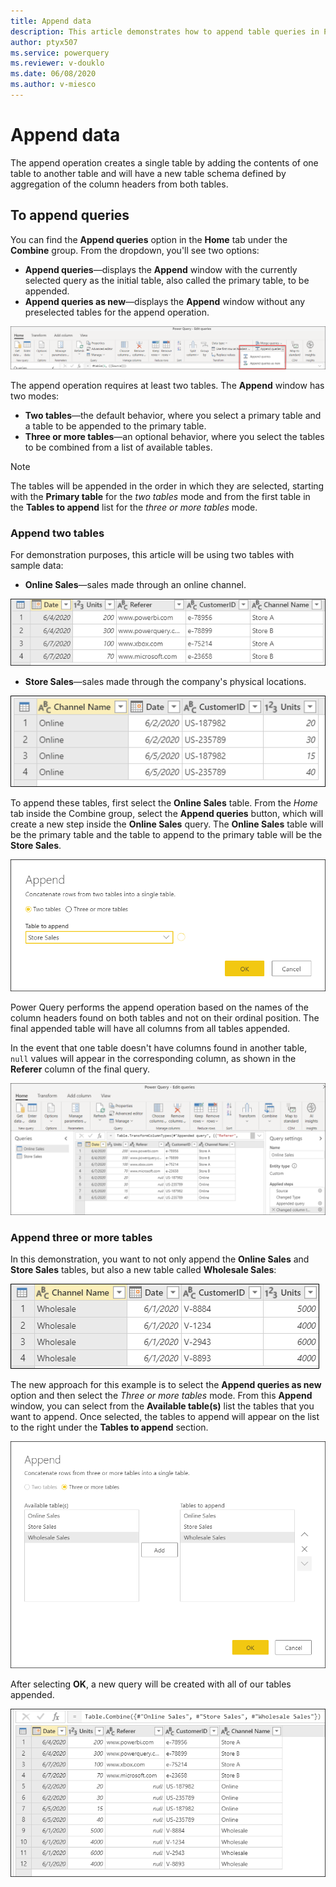 ```yaml
---
title: Append data
description: This article demonstrates how to append table queries in Power Query.
author: ptyx507
ms.service: powerquery
ms.reviewer: v-douklo
ms.date: 06/08/2020
ms.author: v-miesco
---
```


# Append data

The append operation creates a single table by adding the contents of one table to another table and will have a new table schema defined by aggregation of the column headers from both tables.

## To append queries

You can find the **Append queries** option in the **Home** tab under the **Combine** group. From the dropdown, you'll see two options:

* **Append queries**&mdash;displays the **Append** window with the currently selected query as the initial table, also called the primary table, to be appended.
* **Append queries as new**&mdash;displays the **Append** window without any preselected tables for the append operation.

![Append queries icons](images/me-append-queries-icons.png)

The append operation requires at least two tables. The **Append** window has two modes:
* **Two tables**&mdash;the default behavior, where you select a primary table and a table to be appended to the primary table.
* **Three or more tables**&mdash;an optional behavior, where you select the tables to be combined from a list of available tables.

>[!Note]
>The tables will be appended in the order in which they are selected, starting with the **Primary table** for the *two tables* mode and from the first table in the **Tables to append** list for the *three or more tables* mode.

### Append two tables

For demonstration purposes, this article will be using two tables with sample data:

* **Online Sales**&mdash;sales made through an online channel.

![Sample online sales table](images/me-append-queries-sample-online-sales.png)

* **Store Sales**&mdash;sales made through the company's physical locations.

![Sample store sales table](images/me-append-queries-sample-store-sales.png)

To append these tables, first select the **Online Sales** table. From the *Home* tab inside the Combine group, select the **Append queries** button, which will create a new step inside the **Online Sales** query. The **Online Sales** table will be the primary table and the table to append to the primary table will be the **Store Sales**.

![Sample append two tables](images/me-append-queries-sample-two-tables-window.png)

Power Query performs the append operation based on the names of the column headers found on both tables and not on their ordinal position. The final appended table will have all columns from all tables appended. 

In the event that one table doesn't have columns found in another table, `null` values will appear in the corresponding column, as shown in the **Referer** column of the final query.

![Sample output append two tables](images/me-append-queries-sample-two-tables-output.png)

### Append three or more tables

In this demonstration, you want to not only append the **Online Sales** and **Store Sales** tables, but also a new table called **Wholesale Sales**:

![Sample wholesale sales table](images/me-append-queries-sample-wholesale-sales.png)

The new approach for this example is to select the **Append queries as new** option and then select the *Three or more tables* mode. From this **Append** window, you can select from the **Available table(s)** list the tables that you want to append. Once selected, the tables to append will appear on the list to the right under the **Tables to append** section.

![Three or more tables sample append window](images/me-append-queries-sample-three-more-tables-window.png)

After selecting **OK**, a new query will be created with all of our tables appended.

![Three or more tables sample append output](images/me-append-queries-sample-three-more-tables-output.png)
